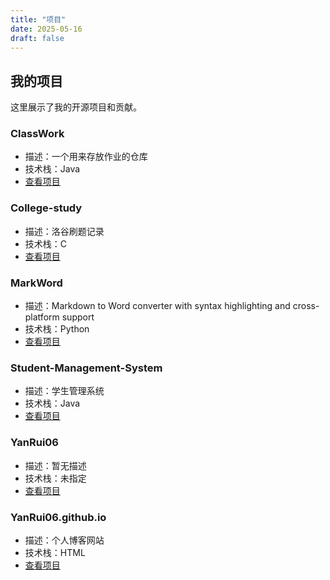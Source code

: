 ```yaml
---
title: "项目"
date: 2025-05-16
draft: false
---
```


## 我的项目

这里展示了我的开源项目和贡献。


### ClassWork

- 描述：一个用来存放作业的仓库
- 技术栈：Java
- [查看项目](https://github.com/YanRui06/ClassWork)


### College-study

- 描述：洛谷刷题记录
- 技术栈：C
- [查看项目](https://github.com/YanRui06/College-study)


### MarkWord

- 描述：Markdown to Word converter with syntax highlighting and cross-platform support
- 技术栈：Python
- [查看项目](https://github.com/YanRui06/MarkWord)


### Student-Management-System

- 描述：学生管理系统
- 技术栈：Java
- [查看项目](https://github.com/YanRui06/Student-Management-System)


### YanRui06

- 描述：暂无描述
- 技术栈：未指定
- [查看项目](https://github.com/YanRui06/YanRui06)


### YanRui06.github.io

- 描述：个人博客网站
- 技术栈：HTML
- [查看项目](https://github.com/YanRui06/YanRui06.github.io)

